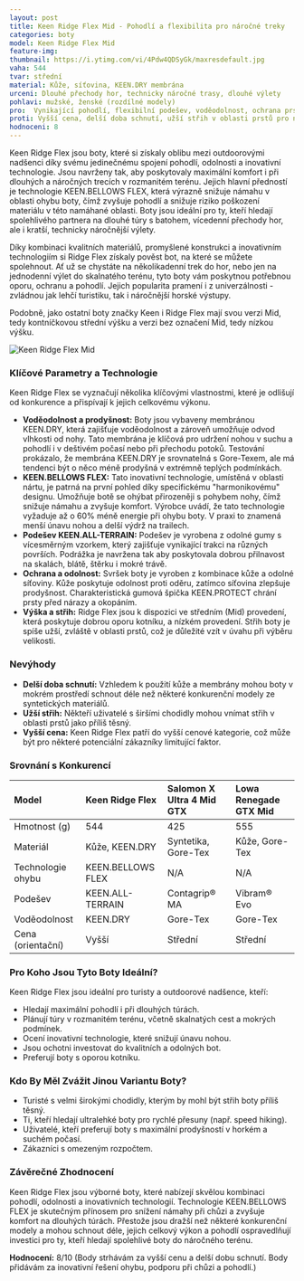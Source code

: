 ```yaml
---
layout: post
title: Keen Ridge Flex Mid - Pohodlí a flexibilita pro náročné treky
categories: boty
model: Keen Ridge Flex Mid
feature-img: 
thumbnail: https://i.ytimg.com/vi/4Pdw4QDSyGk/maxresdefault.jpg
vaha: 544
tvar: střední
material: Kůže, síťovina, KEEN.DRY membrána
urceni: Dlouhé přechody hor, technicky náročné trasy, dlouhé výlety
pohlavi: mužské, ženské (rozdílné modely)
pro:  Vynikající pohodlí, flexibilní podešev, voděodolnost, ochrana prstů, dobrá trakce.
proti: Vyšší cena, delší doba schnutí, užší střih v oblasti prstů pro někoho.
hodnoceni: 8
---
```



Keen Ridge Flex jsou boty, které si získaly oblibu mezi outdoorovými nadšenci díky svému jedinečnému spojení pohodlí, odolnosti a inovativní technologie.  Jsou navrženy tak, aby poskytovaly maximální komfort i při dlouhých a náročných trecích v rozmanitém terénu.  Jejich hlavní předností je technologie KEEN.BELLOWS FLEX, která výrazně snižuje námahu v oblasti ohybu boty, čímž zvyšuje pohodlí a snižuje riziko poškození materiálu v této namáhané oblasti. Boty jsou ideální pro ty, kteří hledají spolehlivého partnera na dlouhé túry s batohem, vícedenní přechody hor, ale i kratší, technicky náročnější výlety.

Díky kombinaci kvalitních materiálů, promyšlené konstrukci a inovativním technologiím si Ridge Flex získaly pověst bot, na které se můžete spolehnout. Ať už se chystáte na několikadenní trek do hor, nebo jen na jednodenní výlet do skalnatého terénu, tyto boty vám poskytnou potřebnou oporu, ochranu a pohodlí. Jejich popularita pramení i z univerzálnosti - zvládnou jak lehčí turistiku, tak i náročnější horské výstupy.

Podobně, jako ostatní boty značky Keen i Ridge Flex mají svou verzi Mid, tedy kontníčkovou střední výšku a verzi bez označení Mid, tedy nízkou výšku.

![Keen Ridge Flex Mid](https://res.cloudinary.com/dvwv5cne3/image/fetch/w_auto,h_450,c_fill,g_auto,f_auto,q_auto/https://image.ceneostatic.pl/data/products/117226770/i-keen-ridge-flex-mid-wp-m-10011626ken01.jpg)

### Klíčové Parametry a Technologie

Keen Ridge Flex se vyznačují několika klíčovými vlastnostmi, které je odlišují od konkurence a přispívají k jejich celkovému výkonu.

*   **Voděodolnost a prodyšnost:** Boty jsou vybaveny membránou KEEN.DRY, která zajišťuje voděodolnost a zároveň umožňuje odvod vlhkosti od nohy. Tato membrána je klíčová pro udržení nohou v suchu a pohodlí i v deštivém počasí nebo při přechodu potoků. Testování prokázalo, že membrána KEEN.DRY je srovnatelná s Gore-Texem, ale má tendenci být o něco méně prodyšná v extrémně teplých podmínkách.
*   **KEEN.BELLOWS FLEX:** Tato inovativní technologie, umístěná v oblasti nártu, je patrná na první pohled díky specifickému "harmonikovému" designu. Umožňuje botě se ohýbat přirozeněji s pohybem nohy, čímž snižuje námahu a zvyšuje komfort. Výrobce uvádí, že tato technologie vyžaduje až o 60% méně energie při ohybu boty. V praxi to znamená menší únavu nohou a delší výdrž na trailech.
*   **Podešev KEEN.ALL-TERRAIN:**  Podešev je vyrobena z odolné gumy s vícesměrným vzorkem, který zajišťuje vynikající trakci na různých površích. Podrážka je navržena tak aby poskytovala dobrou přilnavost na skalách, blátě, štěrku i mokré trávě.
*   **Ochrana a odolnost:**  Svršek boty je vyroben z kombinace kůže a odolné síťoviny. Kůže poskytuje odolnost proti oděru, zatímco síťovina zlepšuje prodyšnost. Charakteristická gumová špička KEEN.PROTECT chrání prsty před nárazy a okopáním.
*  **Výška a střih:** Ridge Flex jsou k dispozici ve středním (Mid) provedení, která poskytuje dobrou oporu kotníku, a nízkém provedení. Střih boty je spíše užší, zvláště v oblasti prstů, což je důležité vzít v úvahu při výběru velikosti.

### Nevýhody

*   **Delší doba schnutí:** Vzhledem k použití kůže a membrány mohou boty v mokrém prostředí schnout déle než některé konkurenční modely ze syntetických materiálů.
*   **Užší střih:** Někteří uživatelé s širšími chodidly mohou vnímat střih v oblasti prstů jako příliš těsný.
*   **Vyšší cena:** Keen Ridge Flex patří do vyšší cenové kategorie, což může být pro některé potenciální zákazníky limitující faktor.

### Srovnání s Konkurencí

| Model                     | Keen Ridge Flex | Salomon X Ultra 4 Mid GTX | Lowa Renegade GTX Mid |
| :------------------------ | :--------------- | :------------------------ | :--------------------- |
| Hmotnost (g)             | 544              | 425                       | 555                    |
| Materiál                 | Kůže, KEEN.DRY   | Syntetika, Gore-Tex       | Kůže, Gore-Tex        |
| Technologie ohybu        | KEEN.BELLOWS FLEX | N/A                      | N/A                      |
| Podešev                  | KEEN.ALL-TERRAIN | Contagrip® MA            | Vibram® Evo            |
| Voděodolnost            | KEEN.DRY         | Gore-Tex                  | Gore-Tex                  |
| Cena (orientační)        | Vyšší          | Střední                    | Střední                    |

### Pro Koho Jsou Tyto Boty Ideální?

Keen Ridge Flex jsou ideální pro turisty a outdoorové nadšence, kteří:

*   Hledají maximální pohodlí i při dlouhých túrách.
*   Plánují túry v rozmanitém terénu, včetně skalnatých cest a mokrých podmínek.
*   Ocení inovativní technologie, které snižují únavu nohou.
*   Jsou ochotni investovat do kvalitních a odolných bot.
* Preferují boty s oporou kotníku.

### Kdo By Měl Zvážit Jinou Variantu Boty?

*   Turisté s velmi širokými chodidly, kterým by mohl být střih boty příliš těsný.
*   Ti, kteří hledají ultralehké boty pro rychlé přesuny (např. speed hiking).
*   Uživatelé, kteří preferují boty s maximální prodyšností v horkém a suchém počasí.
*   Zákazníci s omezeným rozpočtem.

### Závěrečné Zhodnocení

Keen Ridge Flex jsou výborné boty, které nabízejí skvělou kombinaci pohodlí, odolnosti a inovativních technologií. Technologie KEEN.BELLOWS FLEX je skutečným přínosem pro snížení námahy při chůzi a zvyšuje komfort na dlouhých túrách. Přestože jsou dražší než některé konkurenční modely a mohou schnout déle, jejich celkový výkon a pohodlí ospravedlňují investici pro ty, kteří hledají spolehlivé boty do náročného terénu.

**Hodnocení:** 8/10 (Body strhávám za vyšší cenu a delší dobu schnutí. Body přidávám za inovativní řešení ohybu, podporu při chůzi a pohodlí.)
